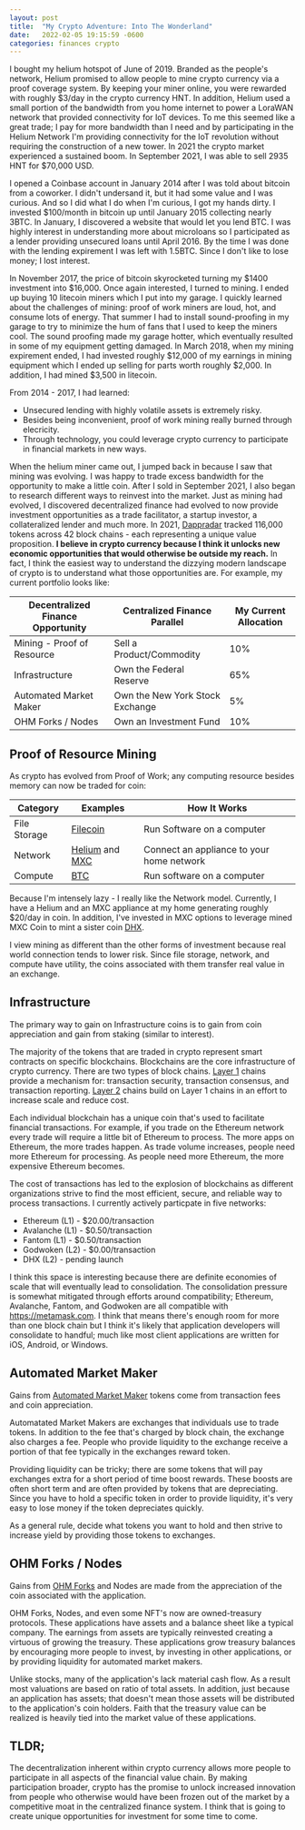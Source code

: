 ```yaml
---
layout: post
title:  "My Crypto Adventure: Into The Wonderland"
date:   2022-02-05 19:15:59 -0600
categories: finances crypto
---
```

I bought my helium hotspot of June of 2019.  Branded as the people's network, Helium promised to allow people to mine crypto currency via a proof coverage system.  By keeping your miner online, you were rewarded with roughly $3/day in the crypto currency HNT.  In addition, Helium used a small portion of the bandwidth from you home internet to power a LoraWAN network that provided connectivity for IoT devices.  To me this seemed like a great trade; I pay for more bandwidth than I need and by participating in the Helium Network I'm providing connectivity for the IoT revolution without requiring the construction of a new tower.  In 2021 the crypto market experienced a sustained boom.  In September 2021, I was able to sell 2935 HNT for $70,000 USD.  

I opened a Coinbase account in January 2014 after I was told about bitcoin from a coworker.  I didn't undersand it, but it had some value and I was curious.  And so I did what I do when I'm curious, I got my hands dirty.  I invested $100/month in bitcoin up until January 2015 collecting nearly 3BTC.  In January, I discovered a website that would let you lend BTC.  I was highly interest in understanding more about microloans so I participated as a lender providing unsecured loans until April 2016.  By the time I was done with the lending expirement I was left with 1.5BTC.  Since I don't like to lose money; I lost interest.  

In November 2017, the price of bitcoin skyrocketed turning my $1400 investment into $16,000.  Once again interested, I turned to mining.  I ended up buying 10 litecoin miners which I put into my garage.  I quickly learned about the challenges of mining: proof of work miners are loud, hot, and consume lots of energy.  That summer I had to install sound-proofing in my garage to try to minimize the hum of fans that I used to keep the miners cool.  The sound proofing made my garage hotter, which eventually resulted in some of my equipment getting damaged.  In March 2018, when my mining expirement ended, I had invested roughly $12,000 of my earnings in mining equipment which I ended up selling for parts worth roughly $2,000.  In addition, I had mined $3,500 in litecoin.

From 2014 - 2017, I had learned:
- Unsecured lending with highly volatile assets is extremely risky.
- Besides being inconvenient, proof of work mining really burned through elecricity.
- Through technology, you could leverage crypto currency to participate in financial markets in new ways.

When the helium miner came out, I jumped back in because I saw that mining was evolving.  I was happy to trade excess bandwidth for the opportunity to make a little coin.  After I sold in September 2021, I also began to research different ways to reinvest into the market.  Just as mining had evolved, I discovered decentralized finance had evolved to now provide investment opportunities as a trade facilitator, a startup investor, a collateralized lender and much more.  In 2021, [Dappradar](https://dappradar.com/blog/category/reports) tracked 116,000 tokens across 42 block chains - each representing a unique value proposition.  **I believe in crypto currency because I think it unlocks new economic opportunities that would otherwise be outside my reach.**  In fact, I think the easiest way to understand the dizzying modern landscape of crypto is to understand what those opportunities are.  For example, my current portfolio looks like:

| Decentralized Finance Opportunity | Centralized Finance Parallel | My Current Allocation |
| --- | --- | --- |
| Mining - Proof of Resource | Sell a Product/Commodity | 10% |
| Infrastructure | Own the Federal Reserve |  65% |
| Automated Market Maker | Own the New York Stock Exchange | 5% |
| OHM Forks / Nodes | Own an Investment Fund | 10% |

## Proof of Resource Mining
As crypto has evolved from Proof of Work; any computing resource besides memory can now be traded for coin:

| Category | Examples | How It Works |
| --- | --- | --- |
| File Storage | [Filecoin](https://www.coingecko.com/en/coins/filecoin) | Run Software on a computer |
| Network | [Helium](https://www.coingecko.com/en/coins/helium) and [MXC](https://www.coingecko.com/en/coins/mxc) | Connect an appliance to your home network |
| Compute | [BTC](https://www.coingecko.com/en/coins/bitcoin) | Run software on a computer |

Because I'm intensely lazy - I really like the Network model.  Currently, I have a Helium and an MXC appliance at my home generating roughly $20/day in coin.  In addition, I've invested in MXC options to leverage mined MXC Coin to mint a sister coin [DHX](https://www.coingecko.com/en/coins/datahighway).

I view mining as different than the other forms of investment because real world connection tends to lower risk.  Since file storage, network, and compute have utility, the coins associated with them transfer real value in an exchange.  

## Infrastructure
The primary way to gain on Infrastructure coins is to gain from coin appreciation and gain from staking (similar to interest).

The majority of the tokens that are traded in crypto represent smart contracts on specific blockchains.  Blockchains are the core infrastructure of crypto currency.  There are two types of block chains.  [Layer 1](https://www.binance.com/en/blog/fiat/layer-1-blockchain-tokens-everything-you-need-to-know-421499824684903155) chains provide a mechanism for: transaction security, transaction consensus, and transaction reporting.  [Layer 2](https://learn.bybit.com/blockchain/blockchain-layer-1-vs-layer-2) chains build on Layer 1 chains in an effort to increase scale and reduce cost.  

Each individual blockchain has a unique coin that's used to facilitate financial transactions.  For example, if you trade on the Ethereum network every trade will require a little bit of Ethereum to process.  The more apps on Ethereum, the more trades happen.  As trade volume increases, people need more Ethereum for processing.  As people need more Ethereum, the more expensive Ethereum becomes.  

The cost of transactions has led to the explosion of blockchains as different organizations strive to find the most efficient, secure, and reliable way to process transactions.  I currently actively particpate in five networks:
- Ethereum (L1) - $20.00/transaction
- Avalanche (L1) - $0.50/transaction
- Fantom (L1) - $0.50/transaction
- Godwoken (L2) - $0.00/transaction
- DHX (L2) - pending launch

I think this space is interesting because there are definite economies of scale that will eventually lead to consolidation.  The consolidation pressure is somewhat mitigated through efforts around compatibility; Ethereum, Avalanche, Fantom, and Godwoken are all compatible with <https://metamask.com>.  I think that means there's enough room for more than one block chain but I think it's likely that application developers will consolidate to handful; much like most client applications are written for iOS, Android, or Windows.

## Automated Market Maker
Gains from [Automated Market Maker](https://www.coingecko.com/en/categories/automated-market-maker-amm) tokens come from transaction fees and coin appreciation.

Automatated Market Makers are exchanges that individuals use to trade tokens.  In addition to the fee that's charged by block chain, the exchange also charges a fee.  People who provide liquidity to the exchange receive a portion of that fee typically in the exchanges reward token.  

Providing liquidity can be tricky; there are some tokens that will pay exchanges extra for a short period of time boost rewards.  These boosts are often short term and are often provided by tokens that are depreciating.  Since you have to hold a specific token in order to provide liquidity, it's very easy to lose money if the token depreciates quickly.

As a general rule, decide what tokens you want to hold and then strive to increase yield by providing those tokens to exchanges.

## OHM Forks / Nodes
Gains from [OHM Forks](https://www.coingecko.com/en/categories/ohm-fork) and Nodes are made from the appreciation of the coin associated with the application.

OHM Forks, Nodes, and even some NFT's now are owned-treasury protocols.  These applications have assets and a balance sheet like a typical company.  The earnings from assets are typically reinvested creating a virtuous of growing the treasury.  These applications grow treasury balances by encouraging more people to invest, by investing in other applications, or by providing liquidity for automated market makers. 

Unlike stocks, many of the application's lack material cash flow.  As a result most valuations are based on ratio of total assets.  In addition, just because an application has assets; that doesn't mean those assets will be distributed to the application's coin holders.  Faith that the treasury value can be realized is heavily tied into the market value of these applications.

## TLDR;
The decentralization inherent within crypto currency allows more people to participate in all aspects of the financial value chain.  By making participation broader, crypto has the promise to unlock increased innovation from people who otherwise would have been frozen out of the market by a competitive moat in the centralized finance system.  I think that is going to create unique opportunities for investment for some time to come.